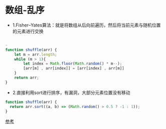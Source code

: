 # 数组-乱序


- 1.Fisher–Yates算法：就是将数组从后向前遍历，然后将当前元素与随机位置的元素进行交换
```js

- 
function shuffle(arr) {
    let m = arr.length;
    while (m > 1){
        let index = Math.floor(Math.random() * m--);
        [arr[m] , arr[index]] = [arr[index] , arr[m]]
    }
    return arr;
}

```

- 2.直接利用sort进行排序，有漏洞，大部分元素位置没有移动
```js
function shuffle(arr) {
  return arr.sort((a, b) => (Math.random() > 0.5 ? -1 : 1));
}
```

[参考](https://juejin.cn/post/6844903863812620296)